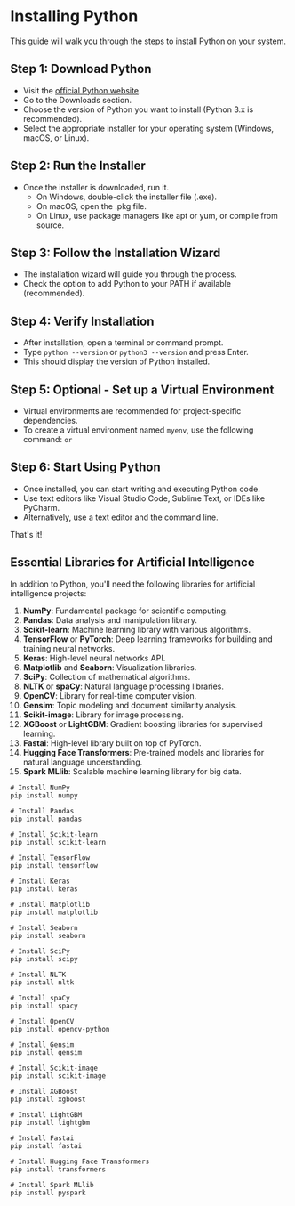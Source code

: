 # Installing Python

This guide will walk you through the steps to install Python on your system.

## Step 1: Download Python

- Visit the [official Python website](https://www.python.org/).
- Go to the Downloads section.
- Choose the version of Python you want to install (Python 3.x is recommended).
- Select the appropriate installer for your operating system (Windows, macOS, or Linux).

## Step 2: Run the Installer

- Once the installer is downloaded, run it.
  - On Windows, double-click the installer file (.exe).
  - On macOS, open the .pkg file.
  - On Linux, use package managers like apt or yum, or compile from source.

## Step 3: Follow the Installation Wizard

- The installation wizard will guide you through the process.
- Check the option to add Python to your PATH if available (recommended).

## Step 4: Verify Installation

- After installation, open a terminal or command prompt.
- Type `python --version` or `python3 --version` and press Enter.
- This should display the version of Python installed.

## Step 5: Optional - Set up a Virtual Environment

- Virtual environments are recommended for project-specific dependencies.
- To create a virtual environment named `myenv`, use the following command:
```or```

## Step 6: Start Using Python

- Once installed, you can start writing and executing Python code.
- Use text editors like Visual Studio Code, Sublime Text, or IDEs like PyCharm.
- Alternatively, use a text editor and the command line.

That's it! 

## Essential Libraries for Artificial Intelligence

In addition to Python, you'll need the following libraries for artificial intelligence projects:

1. **NumPy**: Fundamental package for scientific computing.
2. **Pandas**: Data analysis and manipulation library.
3. **Scikit-learn**: Machine learning library with various algorithms.
4. **TensorFlow** or **PyTorch**: Deep learning frameworks for building and training neural networks.
5. **Keras**: High-level neural networks API.
6. **Matplotlib** and **Seaborn**: Visualization libraries.
7. **SciPy**: Collection of mathematical algorithms.
8. **NLTK** or **spaCy**: Natural language processing libraries.
9. **OpenCV**: Library for real-time computer vision.
10. **Gensim**: Topic modeling and document similarity analysis.
11. **Scikit-image**: Library for image processing.
12. **XGBoost** or **LightGBM**: Gradient boosting libraries for supervised learning.
13. **Fastai**: High-level library built on top of PyTorch.
14. **Hugging Face Transformers**: Pre-trained models and libraries for natural language understanding.
15. **Spark MLlib**: Scalable machine learning library for big data.




```
# Install NumPy
pip install numpy

# Install Pandas
pip install pandas

# Install Scikit-learn
pip install scikit-learn

# Install TensorFlow
pip install tensorflow

# Install Keras
pip install keras

# Install Matplotlib
pip install matplotlib

# Install Seaborn
pip install seaborn

# Install SciPy
pip install scipy

# Install NLTK
pip install nltk

# Install spaCy
pip install spacy

# Install OpenCV
pip install opencv-python

# Install Gensim
pip install gensim

# Install Scikit-image
pip install scikit-image

# Install XGBoost
pip install xgboost

# Install LightGBM
pip install lightgbm

# Install Fastai
pip install fastai

# Install Hugging Face Transformers
pip install transformers

# Install Spark MLlib
pip install pyspark
```

